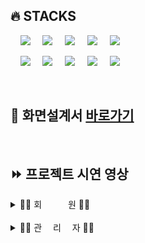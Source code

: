 

## 🔥 STACKS

&nbsp;&nbsp;&nbsp;&nbsp;<img src="https://img.shields.io/badge/HTML5-E34F26?style=flat&logo=HTML5&logoColor=white">
&nbsp;&nbsp;&nbsp;&nbsp;<img src="https://img.shields.io/badge/CSS-1572B6?style=flat&logo=CSS3&logoColor=white&color=darkblue">
&nbsp;&nbsp;&nbsp;&nbsp;<img src="https://img.shields.io/badge/JavaScript-F7DF1E?style=flat&logo=JavaScript&logoColor=black">
&nbsp;&nbsp;&nbsp;&nbsp;<img src="https://img.shields.io/badge/Vue-FC08D?style=flat&logo=Vue.js&logoColor=black&color=lightgreen">
&nbsp;&nbsp;&nbsp;&nbsp;<img src="https://img.shields.io/badge/nginx-%23009639.svg?style=flat&logo=nginx&logoColor=white"></a>

&nbsp;&nbsp;&nbsp;&nbsp;<img src="https://img.shields.io/badge/Pinia-0285C9?style=flat&color=dark"></a></a>
&nbsp;&nbsp;&nbsp;&nbsp;<img src="https://img.shields.io/badge/GitHub-181717?style=flat&logo=GitHub&logoColor=white&color=black"></a></a>
&nbsp;&nbsp;&nbsp;&nbsp;<img src="https://img.shields.io/badge/Git-F05032?style=flat&logo=Git&logoColor=white&color=ffa500"></a></a>
&nbsp;&nbsp;&nbsp;&nbsp;<img src="https://img.shields.io/badge/Amazon S3-569A31?style=flat&logo=Amazon S3&logoColor=white&color=red"/></a></a>
&nbsp;&nbsp;&nbsp;&nbsp;<img src="https://img.shields.io/badge/Jest-C21325?style=flat&logo=Jest&logoColor=white"/>

<br>

## 🔧 화면설계서 <a href="https://www.figma.com/file/EPxkgc0NKKEkoXUjaHuRRm/BuildUp-%ED%99%94%EB%A9%B4-%EC%84%A4%EA%B3%84%EC%84%9C?type=design&node-id=0%3A1&mode=design&t=dESqyR1knoAuCHsU-1"> 바로가기</a>

<br>

## ⏩ 프로젝트 시연 영상

<details>
  <summary>👩‍💼 회　　　원 👨‍💼</summary>
<br>
<!---------------------------------- 회원가입 ---------------------------------------->

### 회원가입

  <details>
    <summary>일반 회원가입 및 이메일 인증</summary>
<br>

➡ 부트캠프를 수강하지 않은 일반 회원이 가입을 할 수 있다.  
➡ 회원 정보 [ 이메일, 패스워드, 이름, 닉네임, 프로필 사진 ]를 입력하여 가입한다.  
➡ 회원이 입력한 이메일로 온 인증메일을 통해 이메일 인증을 완료한 후 로그인이 가능하다.

<img src = "./docs/gif/일반 회원가입.gif" width="600" height="400">
  </details>

  <details>
    <summary> 인증 회원가입 및 이메일 인증 </summary>
<br>

➡ 부트캠트를 수강한 회원이 부트캠프 내역을 인증하여 가입한다.  
➡ 회원 정보 [ 이메일, 패스워드, 이름, 닉네임, 프로필 이미지, "나의 훈련 이력" 캡처사진] 를 입력하여 가입한다.  
➡ 회원이 입력한 이메일로 온 인증메일을 통해 이메일 인증을 완료한 후 로그인이 가능하다.

<img src = "./docs/gif/인증 회원가입.gif" width="600" height="400">

  </details>
<br>

<!---------------------------------- 로그인 ---------------------------------------->

### 로그인

  <details>
    <summary>일반/인증 회원 로그인</summary>
<br>

➡ 부트캠프를 수강하지 않은 일반 회원이 가입을 할 수 있다.  
➡ 회원 정보 [ 이메일, 패스워드, 이름, 닉네임, 프로필 사진 ]를 입력하여 가입한다.  
➡ 회원이 입력한 이메일로 온 인증메일을 통해 이메일 인증을 완료한 후 로그인이 가능하다.

<img src = "./docs/gif/로그인.gif" width="600" height="400">

  </details>
<br>

<!---------------------------------- 로그아웃 ---------------------------------------->

### 로그아웃

  <details>
    <summary>로그아웃</summary>
<br>

➡ 로그인 한 회원은 로그아웃을 할 수 있다.  

<img src = "./docs/gif/로그아웃.gif" width="600" height="400">

  </details>
<br>

<!----------------------------마이페이지(프로필)------------------------------------->

### 마이페이지 - 프로필

  <details>
    <summary> 회원 정보 수정</summary>
<br>

➡ 마이페이지 - 프로필 메뉴에서 회원 정보 수정이 가능하다.  
➡ 회원이 수정하고 싶은 내용 [패스워드, 닉네임, 프로필이미지] 을 입력하여 회원 정보를 수정한다.

<img src = "./docs/gif/회원 정보 수정.gif" width="600" height="400">

  </details>

  <details>
    <summary> 회원 탈퇴 </summary>
<br>

➡ 마이페이지 - 프로필 메뉴에서 회원 탈퇴가 가능하다.  
➡ 회원이 마이페이지의 "회원 탈퇴" 버튼을 클릭하여 진행한다.

  <img src = "./docs/gif/회원 탈퇴.gif" width="600" height="400">
  </details>
<br>

<!----------------------------마이페이지(나의활동) ------------------------------------>

### 마이페이지 - 나의 활동

  <details>
    <summary> 작성글 내역 확인 </summary>
<br>

➡ 일반/인증회원은 마이페이지-나의 활동에서 본인이 게시판별 작성한 게시물을 확인할 수 있다.  
➡ 기본은 최신순이며 드롭다운 메뉴로 추천, 조회, 스크랩, 댓글순으로 조회 가능하다.

  <img src ="./docs/gif/마이페이지 작성글 조회.gif" width="600" height="400">
  </details>

  <details>
    <summary> 스크랩 내역 확인 </summary>
<br>

➡ 일반/인증회원은 마이페이지-나의 활동에서 본인이 게시판별 스크랩 게시물을 확인할 수 있다.  
➡ 기본은 최신순이며 드롭다운 메뉴로 추천, 조회, 스크랩, 댓글순으로 조회 가능하다.

  <img src ="./docs/gif/마이페이지 스크랩.gif" width="600" height="400">
  </details>
<br>

<!-----------------------------------------메인페이지-------------------------------------->

### 메인페이지

  <details>
    <summary> 메인페이지 - 검색 </summary>
<br>

➡ 검색창에 원하는 키워드로 검색할 수 있다.   
➡ 검색 시 제목 or 제목+내용을 선택하여 해당 키워드가 포함된 게시글들을 조회할 수 있다.

#### 제목으로 검색
  <img src ="./docs/gif/메인 제목 검색.gif" width="600" height="400">

#### 제목+내용으로 검색
  <img src ="./docs/gif/메인 제목내용 검색.gif" width="600" height="400">

  </details>

  <details>
    <summary> 메인페이지 - 메뉴 </summary>
<br>

➡ 회원/비회원은 메뉴 이동이 가능하다.  
➡ 메인 페이지에서 스크롤 시 보이는 버튼으로 메뉴 이동이 가능하다.

  <img src ="./docs/gif/메인 메뉴 이동.gif" width="600" height="400">
  </details>
<br>

<!-----------------------------------------게시판 crud-------------------------------------->

### 지식공유, Q&A, 스터디 게시판

  <details>
    <summary> 게시글 전체 목록 조회 </summary>
<br>

➡ 회원/비회원은 작성된 게시물들을 조회할 수 있다.  
➡ 기본은 최신순이며, 드롭다운 메뉴를 통하여 추천, 조회, 스크랩, 댓글순으로 조회 가능하다.

#### - 지식공유 게시판

  <img src ="./docs/gif/지식공유게시판_조회.gif" width="600" height="400">

#### - Q&A 게시판

  <img src ="./docs/img/qna게시판_조회.png" width="600" height="400">

#### - 스터디 게시판

  <img src ="./docs/img/스터디게시판_조회.png" width="600" height="400">  
  </details>

  <details>
    <summary>  게시글 상세 조회 </summary>

➡ 회원/비회원은 작성된 게시물들을 상세 조회할 수 있다.

#### 지식공유, QnA 게시판도 동일합니다.

  <img src ="./docs/gif/스터디게시판_상세조회.gif" width="600" height="400">
  </details>

  <details>
    <summary> 게시글 검색 </summary>
<br>

➡ 회원/비회원은 검색창에 키워드를 입력하여 검색하면 제목+내용에 포함된 게시글들을 조회 가능하다.  
➡ 기본은 최신순이며, 드롭다운 메뉴를 통하여 추천, 조회, 스크랩, 댓글순으로 검색 가능하다.

#### 지식공유, 스터디 게시판도 동일합니다.

  <img src ="./docs/gif/게시글 검색.gif" width="600" height="400">

  </details>

  <details>
    <summary> 게시글 작성 </summary>
<br>

➡ 일반/인증회원은 게시글을 작성할 수 있다.  
➡ 게시글 목록에서 작성하기 버튼으로 게시글 작성 페이지로 이동할 수 있다.  
➡ [ 카테고리, 제목, 태그, 내용 ] 을 입력하여 등록한다.

  <img src ="./docs/gif/게시물 등록.gif" width="600" height="400">

  </details>

  <details>
    <summary> 게시글 수정 </summary>
<br>

➡ 일반/인증회원은 게시글을 수정할 수 있다.  
➡ 마이페이지 - 나의 활동에서 작성글 탭, 카테고리[지식공유, Q&A, 스터디]를 선택하여 수정 페이지로 이동한다.  
➡ [ 제목, 태그, 내용 ]을 입력하여 수정한다.

  <img src ="./docs/gif/게시글 수정.gif" width="600" height="400">   
  </details>

  <details>
    <summary> 게시글 삭제</summary>
<br>

➡ 일반/인증회원은 지식공유, Q&A , 스터디 게시판의 게시글을 삭제할 수 있다.  
➡ 마이페이지 - 나의 활동에서 작성글 탭, 카테고리[지식공유, Q&A, 스터디]를 선택하여 희망하는 게시글을 삭제한다.

  <img src ="./docs/gif/게시글 삭제.gif" width="600" height="400">   
  </details>

<br>
<!-----------------------------------------후기 crud-------------------------------------->

### 후기 게시판

  <details>
    <summary> 게시글 전체 목록 조회 </summary>
<br>

➡ 회원/비회원은 작성된 게시물들을 조회할 수 있다.  
➡ 과정후기, 강사후기 선택하여 조회할 수 있다.  
➡ 기본은 최신순이며, 드롭다운 메뉴를 통하여 추천, 조회, 스크랩, 댓글순으로 조회 가능하다.

  <img src ="./docs/gif/후기 게시판 조회.gif" width="600" height="400">
  </details>

  <details>
    <summary> 게시글 상세 조회 </summary>
<br>

➡ 회원/비회원은 작성된 게시물들을 상세 조회할 수 있다.
 
  <img src ="./docs/gif/후기 상세조회.gif" width="600" height="400">
  </details>

  <details>
    <summary> 게시글 작성 </summary>
<br>

➡ 인증회원은 후기 게시판에 게시글을 작성할 수 있다.  
➡ 게시글 목록에서 작성하기 버튼으로 게시글 작성 페이지로 이동할 수 있다.  
➡ [ 카테고리, 제목, 내용, 과정명, 평점 ] 을 입력하여 등록한다.

  <img src ="./docs/gif/후기 게시판 등록.gif" width="600" height="400">
  </details>

  <details>
    <summary> 게시글 수정 </summary>
<br>

➡ 인증회원은 게시글을 수정할 수 있다.  
➡ 마이페이지 - 나의 활동에서 작성글 탭, 카테고리 [ 후기 ]를 선택하여 수정 페이지로 이동한다.  
➡ 수정하고 싶은 [ 제목, 별점, 내용 ]을 입력하여 수정한다.

  <img src ="./docs/gif/후기글 수정.gif"  width="600" height="400">
  </details>

  <details>
      <summary> 게시글 삭제 </summary>
<br>

➡ 인증회원은 후기 게시판의 게시글을 삭제할 수 있다.  
➡ 마이페이지 - 나의 활동에서 작성글 탭, [과정후기, 강사후기]를 선택하여 희망하는 게시글을 삭제한다.

  <img src ="./docs/gif/후기글 삭제.gif"  width="600" height="400">
  </details>

<br>

<!-----------------------------------------댓글 crud-------------------------------------->

### 댓글

  <details>
    <summary> 댓글 작성 </summary>
<br>

➡ 일반/인증회원은 모든 게시판의 게시글에 댓글을 작성할 수 있다.  
➡ 게시글 상세 조회 페이지에서 댓글 작성이 가능하다.

  <img src ="./docs/gif/댓글 작성.gif" width="600" height="400">

  </details>

  <details>
    <summary> 대댓글 작성 </summary>
<br>

➡ 일반/인증회원은 모든 게시판의 게시글에 대댓글을 작성할 수 있다.  
➡ 게시글 상세 조회 페이지에서 대댓글 작성이 가능하다.

  <img src ="./docs/gif/대댓글 작성.gif" width="600" height="400">

  </details>

  <details>
    <summary> 댓글/대댓글 수정 </summary>
<br>

➡ 일반/인증회원은 모든 게시판의 게시글에 대댓글을 수정할 수 있다.  
➡ 게시글 상세 조회 페이지에서 본인이 작성한 댓글/대댓글을 수정할 수 있다. 

  <img src ="./docs/gif/댓글 수정.gif" width="600" height="400">

  </details>

  <details>
    <summary> 댓글/대댓글 삭제 </summary>
<br>

➡ 일반/인증회원은 모든 게시판의 게시글에 대댓글을 삭제할 수 있다.  
➡ 게시글 상세 조회 페이지에서 본인이 작성한 댓글/대댓글 삭제이 가능하다.

  <img src ="./docs/gif/댓글 삭제.gif" width="600" height="400">

  </details>
<br>

<!-----------------------------------------게시글 스크랩------------------------------------->

### 게시글 스크랩

  <details>
    <summary> 게시글 스크랩 </summary>
<br>

➡ 일반/인증회원은 모든 게시판의 게시글을 스크랩 할 수 있다.  
➡ 게시글 상세 조회 페이지에서 스크랩 버튼을 클릭하여 스크랩을 할 수 있다.

  <img src ="./docs/gif/게시글 스크랩.gif" width="600" height="400">

  </details>

  <details>
    <summary> 게시글 스크랩 취소 </summary>
<br>

➡ 일반/인증회원은 모든 게시판의 게시글 스크랩을 취소 할 수 있다.  
➡ 취소1. 본인이 스크랩 한 게시글 상세 페이지에서 버튼을 한 번 더 클릭하여 스크랩을 취소할 수 있다.

#### 취소1
  <img src ="./docs/gif/스크랩 취소1.gif" width="600" height="400">

#### 취소2
  <img src ="./docs/gif/스크랩 취소2.gif" width="600" height="400">

  </details>
<br>
<!-----------------------------------------게시글 추천----------------------------------------->

### 게시글 추천

  <details>
    <summary> 게시글 추천 </summary>
<br>

➡ 일반/인증회원은 모든 게시판의 게시글을 추천할 수 있다.  
➡ 게시글 상세 조회 페이지에서 추천 버튼을 클릭하여 추천을 할 수 있다.

  <img src ="./docs/gif/게시물 추천.gif" width="600" height="400">
  </details>

  <details>
    <summary> 게시글 취소 </summary>
<br>

➡ 일반/인증회원은 모든 게시판의 게시글을 추천 취소할 수 있다.  
➡ 본인이 추천 한 게시글 상세 페이지에서 버튼을 한 번 더 클릭하여 추천을 취소할 수 있다.

  <img src ="./docs/gif/게시물 추천 취소.gif" width="600" height="400">
  </details>

<!-- / 회원 디테일  -->
</details>
</details>

<br>
<!-------------------------------------------관리자-------------------------------------------->
<details>
  <summary>🧑‍💻 관  　리  　자 👩‍💻</summary>
  <br>
<!------------------------------------------ 관리자 회원가입 ----------------------------------------->
  <details>
    <summary>회원가입</summary>
<br>

➡ 관리자만 회원가입을 할 수 있다.  
➡ 관리자 정보 [ 이름, 이메일, 패스워드, 패스워드 확인 ]를 입력하여 가입한다.

  <img src ="./docs/gif/관리자 회원가입.gif" width="600" height="400">
</details>

  <details>
    <summary>로그인</summary>
<br>

➡ 관리자만 로그인을 할 수 있다.  
➡ 관리자 정보 [ 이메일, 패스워드 ]를 입력하여 로그인한다.

  <img src ="./docs/gif/관리자 로그인.gif" width="600" height="400">
</details>

<!------------------------------------------ 관리자 회원 관리 ----------------------------------------->

### 회원

  <details>
    <summary>조회</summary>
<br>

➡ 관리자는 회원을 조회할 수 있다.

  <img src ="./docs/img/관리자 회원 목록 조회.png" width="600" height="400">
</details>

  <details>
    <summary>삭제</summary>
<br>

➡ 관리자는 회원을 삭제할 수 있다.
<img src = "./docs/gif/관리자 회원 삭제.gif" width="600"  height="400">
</details>
<!------------------------------------- 관리자 게시판 카테고리  ---------------------------------------->

### 카테고리

  <details>
    <summary>등록</summary>
<br>

#### 게시판, 후기 게시판 카테고리 등록 모두 동일한 기능입니다.

➡ 관리자는 게시판 카테고리를 등록할 수 있다.  
➡ 관리자는 [ 카테고리명 ]을 입력하여 등록

  <img src ="./docs/gif/관리자 카테고리 등록.gif" width="600" height="400">
</details>

  <details>
    <summary>조회</summary>
<br>

➡ 관리자는 게시판 카테고리 목록을 조회할 수 있다.

  <img src ="./docs/img/관리자 카테고리 목록 조회.png" width="600" height="400">
</details>

  <details>
    <summary>수정</summary>
<br>

➡ 관리자는 게시판 카테고리를 수정할 수 있다.

  <img src ="./docs/gif/관리자 카테고리 수정.gif" width="600" height="400">
</details>

  <details>
    <summary>삭제</summary>
<br>

➡ 관리자는 게시판 카테고리를 삭제할 수 있다.

  <img src ="./docs/gif/관리자 카테고리 삭제.gif" width="600" height="400">
</details>

<!---------------------------------------- 관리자 태그 -------------------------------------->

### 태그

  <details>
    <summary>등록</summary>
<br>

➡ 관리자는 태그를 등록할 수 있다.  
➡ 관리자는 [ 태그명 ]을 입력하여 등록

  <img src ="./docs/gif/관리자 태그 등록.gif" width="600" height="400">
</details>

  <details>
    <summary>조회</summary>
<br>

➡ 관리자는 태그 목록를 조회할 수 있다.

  <img src ="./docs/img/관리자 태그 목록 조회.png" width="600" height="400">
</details>

  <details>
    <summary>수정</summary>
<br>

➡ 관리자는 태그를 수정할 수 있다.

  <img src ="./docs/gif/관리자 태그 수정.gif" width="600" height="400">
</details>

  <details>
    <summary>삭제</summary>
<br>

➡ 관리자는 태그 목록를 조회할 수 있다.

  <img src ="./docs/gif/관리자 태그 삭제.gif" width="600" height="400">
</details>

<br>
</details>
